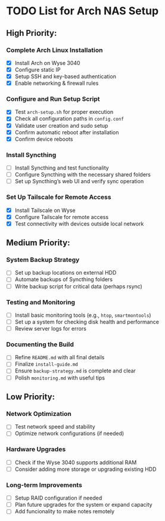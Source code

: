 # TODO List for Arch NAS Setup

## High Priority:

### Complete Arch Linux Installation
- [x] Install Arch on Wyse 3040
- [x] Configure static IP
- [x] Setup SSH and key-based authentication
- [x] Enable networking & firewall rules

### Configure and Run Setup Script
- [x] Test `arch-setup.sh` for proper execution
- [x] Check all configuration paths in `config.conf`
- [x] Validate user creation and sudo setup
- [x] Confirm automatic reboot after installation
- [x] Confirm device reboots

### Install Syncthing
- [ ] Install Syncthing and test functionality
- [ ] Configure Syncthing with the necessary shared folders
- [ ] Set up Syncthing’s web UI and verify sync operation

### Set Up Tailscale for Remote Access
- [x] Install Tailscale on Wyse
- [x] Configure Tailscale for remote access
- [x] Test connectivity with devices outside local network

## Medium Priority:

### System Backup Strategy
- [ ] Set up backup locations on external HDD
- [ ] Automate backups of Syncthing folders
- [ ] Write backup script for critical data (perhaps rsync)

### Testing and Monitoring
- [ ] Install basic monitoring tools (e.g., `htop`, `smartmontools`)
- [ ] Set up a system for checking disk health and performance
- [ ] Review server logs for errors

### Documenting the Build
- [ ] Refine `README.md` with all final details
- [ ] Finalize `install-guide.md`
- [ ] Ensure `backup-strategy.md` is complete and clear
- [ ] Polish `monitoring.md` with useful tips

## Low Priority:

### Network Optimization
- [ ] Test network speed and stability
- [ ] Optimize network configurations (if needed)

### Hardware Upgrades
- [ ] Check if the Wyse 3040 supports additional RAM
- [ ] Consider adding more storage or upgrading existing HDD

### Long-term Improvements
- [ ] Setup RAID configuration if needed
- [ ] Plan future upgrades for the system or expand capacity
- [ ] Add funcionality to make notes remotely
